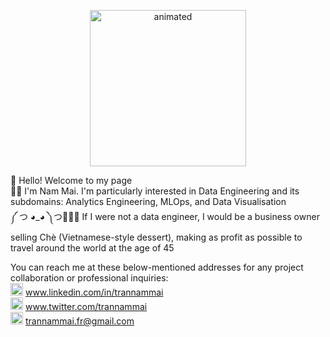 <p align="center">
<img src="https://i0.wp.com/media1.giphy.com/media/3o7TKMt1VVNkHV2PaE/giphy.gif" width="250" height="250" alt="animated"/>
</p>

👋 Hello! Welcome to my page <br>
👨‍💻 I'm Nam Mai. I'm particularly interested in Data Engineering and its subdomains: Analytics Engineering, MLOps, and Data Visualisation <br>
༼ つ ◕_◕ ༽つ🍰🍔🍕 If I were not a data engineer, I would be a business owner selling Chè (Vietnamese-style dessert), making as profit as possible to travel around the world at the age of 45 <br>

You can reach me at these below-mentioned addresses for any project collaboration or professional inquiries: <br>
<img src="https://img.icons8.com/fluency/48/000000/linkedin.png" width="20" height="20"/> www.linkedin.com/in/trannammai  <br>
<img src="https://img.icons8.com/color/48/000000/twitter--v1.png" width="20" height="20"/> www.twitter.com/trannammai <br>
<img src="https://img.icons8.com/color/48/000000/new-post.png" width="20" height="20"/> trannammai.fr@gmail.com <br>

<!---
trannammai/trannammai is a ✨ special ✨ repository because its `README.md` (this file) appears on your GitHub profile.
You can click the Preview link to take a look at your changes.
--->
